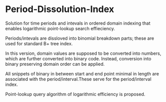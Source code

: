 # Period-Dissolution-Index
Solution for time periods and intevals in ordered domain indexing that enables logarithmic point-lookup search effieciency.

Periods/intevals are dissloved into binomial breakdown parts; these are used for standard B+ tree index.

In this version, domain values are supposed to be converted into numbers, which are further converted into binary code. Instead, conversion into binary preserving domain order can be applied.

All snippets of binary in between start and end point minimal in length are associated with the period/interval.These serve for the period/interval index.

Point-lookup query algorithm of logarithmic efficiency is proposed.
